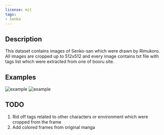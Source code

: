```yaml
---
license: mit
tags:
- Senko
---
```


## Description
This dataset contains images of Senko-san which were drawn by Rimukoro. All images are cropped up to 512x512 and every image contains txt file with tags list which were extracted from one of booru site.

## Examples
![example](data/014d64aa7c713c4608533ecc01dcc275.png)
![example](data/24f5b766d1ff121bfe9616933e8973c2.jpg)

## TODO
1. Rid off tags related to other characters or environment which were cropped from the frame
2. Add colored frames from original manga